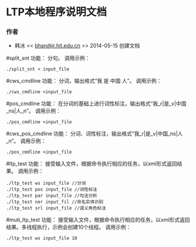 LTP本地程序说明文档
===============
### 作者
* 韩冰 << bhan@ir.hit.edu.cn >> 2014-05-15 创建文档


#split_snt
功能：
分句。
调用示例：

    ./split_snt < input_file
    
#cws_cmdline
功能：
分词，输出格式“我   是  中国    人”。
调用示例：

    ./cws_cmdline <input_file
    
#pos_cmdline
功能：
在分词的基础上进行词性标注，输出格式“我_r|是_v|中国_ns|人_n”。
调用示例：

    ./pos_cmdline <input_file

#cws_pos_cmdline
功能：
分词、词性标注，输出格式“我_r|是_v|中国_ns|人_n”。
调用示例：

    ./pos_cmdline <input_file
    
#ltp_test
功能：
接受输入文件，根据命令执行相应的任务，以xml形式返回结果。
调用示例：

    ./ltp_test ws input_file //分词
    ./ltp_test pos input_file //词性标注
    ./ltp_test par input_file //句法分析
    ./ltp_test ner input_fil //命名实体识别
    ./ltp_test srl input_file //语义角色标注
    
#muti_ltp_test
功能：
接受输入文件，根据命令执行相应的任务，以xml形式返回结果。多线程执行，示例会创建10个线程。
调用示例：

    ./ltp_test ws input_file 10
